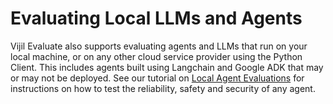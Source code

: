 # Evaluating Local LLMs and Agents

Vijil Evaluate also supports evaluating agents and LLMs that run on your local machine, or on any other cloud service provider using the Python Client. This includes agents built using Langchain and Google ADK that may or may not be deployed. See our tutorial on [Local Agent Evaluations](../python-sdk/examples/local-agent-evaluations.md) for instructions on how to test the reliability, safety and security of any agent.